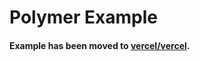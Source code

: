 # Polymer Example

#### Example has been moved to [vercel/vercel](https://github.com/vercel/vercel/tree/master/examples/polymer).
